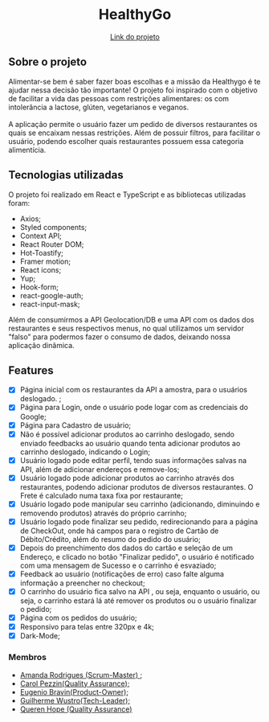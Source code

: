 <!-- PROJECT LOGO -->
<br />
<div align="center">

<h1 align="center">HealthyGo</h1>

  <p align="center">

  </p>
  <a href="https://healthygo.vercel.app/home/">
Link do projeto</a>
</div>

<!-- ABOUT THE PROJECT -->

## Sobre o projeto

Alimentar-se bem é saber fazer boas escolhas e a missão da Healthygo é te ajudar nessa decisão tão importante!
O projeto foi inspirado com o objetivo de facilitar a vida das pessoas com restrições alimentares: os com intolerância a lactose, glúten, vegetarianos e veganos.  
<br/>
A aplicação permite o usuário fazer um pedido de diversos restaurantes os quais se encaixam nessas restrições. Além de possuir filtros, para facilitar o usuário, podendo escolher quais restaurantes possuem essa categoria alimentícia.
<br/>

## Tecnologias utilizadas

O projeto foi realizado em React e TypeScript e as bibliotecas utilizadas foram:

- Axios;
- Styled components;
- Context API;
- React Router DOM;
- Hot-Toastify;
- Framer motion;
- React icons;
- Yup;
- Hook-form;
- react-google-auth;
- react-input-mask;

Além de consumirmos a API Geolocation/DB e uma API com os dados dos restaurantes e seus respectivos menus, no qual utilizamos um servidor "falso" para podermos fazer o consumo de dados, deixando nossa aplicação dinâmica.

<!-- ## Usabilidade -->
<!-- Colocar um GIF Aquii -->
<!-- <div align="center">
</div> -->

<!-- ROADMAP -->

## Features

- [x] Página inicial com os restaurantes da API a amostra, para o usuários deslogado. ;
- [x] Página para Login, onde o usuário pode logar com as credenciais do Google;
- [x] Página para Cadastro de usuário;
- [x] Não é possível adicionar produtos ao carrinho deslogado, sendo enviado feedbacks ao usuário quando tenta adicionar produtos ao carrinho deslogado, indicando o Login;
- [x] Usuário logado pode editar perfil, tendo suas informações salvas na API, além de adicionar endereços e remove-los;
- [x] Usuário logado pode adicionar produtos ao carrinho através dos restaurantes, podendo adicionar produtos de diversos restaurantes. O Frete é calculado numa taxa fixa por restaurante;
- [x] Usuário logado pode manipular seu carrinho (adicionando, diminuindo e removendo produtos) através do próprio carrinho;
- [x] Usuário logado pode finalizar seu pedido, redirecionando para a página de CheckOut, onde há campos para o registro de Cartão de Débito/Crédito, além do resumo do pedido do usuário;
- [x] Depois do preenchimento dos dados do cartão e seleção de um Endereço, e clicado no botão "Finalizar pedido", o usuário é notificado com uma mensagem de Sucesso e o carrinho é esvaziado;
- [x] Feedback ao usuário (notificações de erro) caso falte alguma informação a preencher no checkout;
- [x] O carrinho do usuário fica salvo na API , ou seja, enquanto o usuário, ou seja, o carrinho estará lá até remover os produtos ou o usuário finalizar o pedido;
- [x] Página com os pedidos do usuário;
- [x] Responsivo para telas entre 320px e 4k;
- [x] Dark-Mode;

### Membros

- <a href="https://github.com/ahmandi">Amanda Rodrigues (Scrum-Master) </a>;
- <a href="https://github.com/CarolPezzin">Carol Pezzin(Quality Assurance);<a>
- <a href="https://github.com/Bravineugenio">Eugenio Bravin(Product-Owner);<a>
- <a href="https://github.com/guiwustro">Guilherme Wustro(Tech-Leader);<a>
- <a href="https://github.com/QuerenHope">Queren Hope (Quality Assurance)<a>
